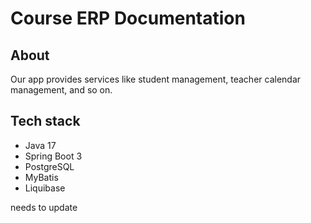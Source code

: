 # Course ERP Documentation
## About
Our app provides services like student management, teacher calendar management, and so on.

## Tech stack
* Java 17
* Spring Boot 3
* PostgreSQL
* MyBatis
* Liquibase

needs to update
